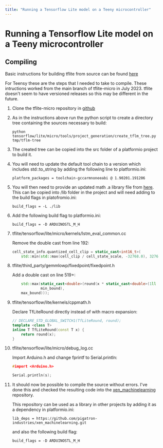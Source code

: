 ```yaml
---
title: "Running a Tensorflow Lite model on a Teeny microcontroller"
---
```

# Running a Tensorflow Lite model on a Teeny microcontroller


## Compiling

Basic instructions for building tflite from source can be found [here](https://github.com/tensorflow/tflite-micro/blob/main/tensorflow/lite/micro/docs/new_platform_support.md) 

For Teensy these are the steps that I needed to take to compile. These intructions worked from the main branch of tflite-micro in July 2023. tflite doesn't seem to have versioned releases so this may be different in the future. 

1. Clone the tflite-micro repository in [github](https://github.com/tensorflow/tflite-micro/tree/main)

2. As in the instructions above run the python script to create a directory tree containing the sources necessary to build:

    ```
    python tensorflow/lite/micro/tools/project_generation/create_tflm_tree.py tmp/tflm-tree
    ```

3. The created tree can be copied into the src folder of a platformio project to build it.

4. You will need to update the default tool chain to a version which includes std::to_string by adding the following line to platformio.ini:

    ```
    platform_packages = toolchain-gccarmnoneeabi @ 1.90201.191206
    ```

5. You will then need to provide an updated math .a library file from [here](https://github.com/ARM-software/CMSIS_4/blob/master/CMSIS/Lib/GCC/libarm_cortexM7lfsp_math.a). 
This can be copied into /lib folder in the project and will need adding to the build flags in platofromio.ini:

    ```
    build_flags = -L ./lib
    ```

6. Add the following build flag to platformio.ini:

    ```
    build_flags = -D ARDUINOSTL_M_H
    ```

6. tflite/tensorflow/lite/micro/kernels/lstm_eval_common.cc

    Remove the double cast from line 192:
    ```c++
    cell_state_info.quantized_cell_clip = static_cast<int16_t>(
        std::min(std::max(cell_clip / cell_state_scale, -32768.0), 32767.0));
    ```

7. tflite/third_party/gemmlowp/fixedpoint/fixedpoint.h

    Add a double cast on line 519+:
    ```c++
        std::max(static_cast<double>(round(x * static_cast<double>(1ll << kFractionalBits))),
                 min_bound),
        max_bound)));
    ```

8. tflite/tensorflow/lite/kernels/cppmath.h

    Declare TfLiteRound directly instead of with macro expansion:
    ```c++
    // DECLARE_STD_GLOBAL_SWITCH1(TfLiteRound, round);
    template <class T>                                
    inline T TfLiteRound(const T x) {                    
        return round(x); 
    }
    ```

9. tflite/tensorflow/lite/micro/debug_log.cc

    Import Arduino.h and change fprintf to Serial.println:
    ```c++
    #import <Arduino.h>
    ```
    ```c++
    Serial.println(s);
    ```

10. It should now be possible to compile the source without errors. I've done this and checked the resulting code into the [xen_machinelearning](https://github.com/pigatron-industries/xen_machinelearning) repository.

    This repository can be used as a library in other projects by adding it as a dependency in platformio.ini:

    ```
    lib_deps = https://github.com/pigatron-industries/xen_machinelearning.git
    ```

    and also the following build flag:

    ```
    build_flags = -D ARDUINOSTL_M_H
    ```


